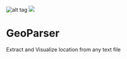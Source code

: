 ![alt tag](https://raw.githubusercontent.com/MBoustani/GeoParser/master/logo.png)
<img src="http://nfnt.github.com/img/IMG_3694_300_Bilinear.png" />
# GeoParser
Extract and Visualize location from any text file
